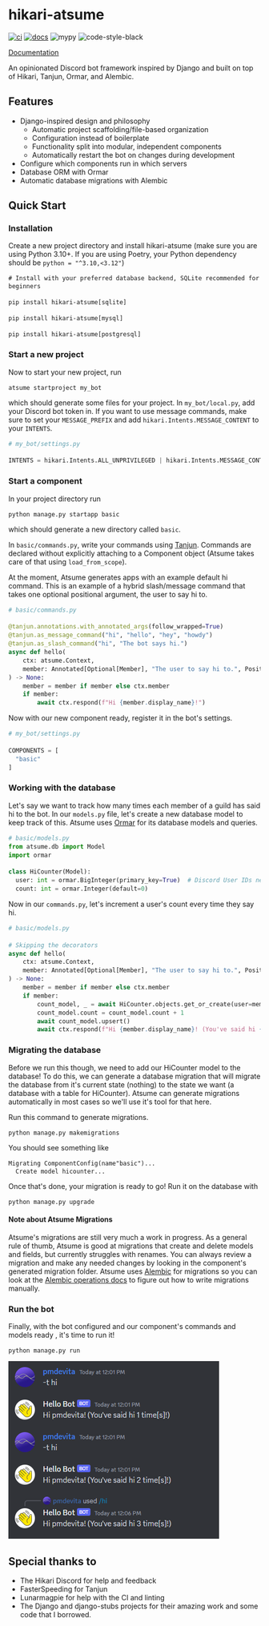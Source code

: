 # hikari-atsume

[![ci](https://github.com/pmdevita/hikari-atsume/actions/workflows/ci.yml/badge.svg)](https://github.com/pmdevita/hikari-atsume/actions/workflows/ci.yml)
[![docs](https://github.com/pmdevita/hikari-atsume/actions/workflows/docs.yml/badge.svg)](https://pmdevita.github.io/hikari-atsume/)
![mypy](https://badgen.net/badge/mypy/checked/2A6DB2)
![code-style-black](https://img.shields.io/badge/code%20style-black-black)


[Documentation](https://pmdevita.github.io/hikari-atsume/)

An opinionated Discord bot framework inspired by Django and built on 
top of Hikari, Tanjun, Ormar, and Alembic.


## Features

- Django-inspired design and philosophy
  - Automatic project scaffolding/file-based organization
  - Configuration instead of boilerplate
  - Functionality split into modular, independent components
  - Automatically restart the bot on changes during development
- Configure which components run in which servers
- Database ORM with Ormar
- Automatic database migrations with Alembic

## Quick Start

### Installation

Create a new project directory and install hikari-atsume 
(make sure you are using Python 3.10+. If you are using Poetry, 
your Python dependency should be `python = "^3.10,<3.12"`)

```shell
# Install with your preferred database backend, SQLite recommended for beginners

pip install hikari-atsume[sqlite]

pip install hikari-atsume[mysql]

pip install hikari-atsume[postgresql]
```

### Start a new project

Now to start your new project, run 

```shell
atsume startproject my_bot
```

which should generate some files for your project. In `my_bot/local.py`, add your
Discord bot token in. If you want to use message commands, make sure to set your 
`MESSAGE_PREFIX` and add `hikari.Intents.MESSAGE_CONTENT` to your `INTENTS`.

```python
# my_bot/settings.py

INTENTS = hikari.Intents.ALL_UNPRIVILEGED | hikari.Intents.MESSAGE_CONTENT
```

### Start a component

In your project directory run

```shell
python manage.py startapp basic
```
which should generate a new directory called `basic`.

In `basic/commands.py`, write your commands using [Tanjun](https://tanjun.cursed.solutions/usage/#declaring-commands).
Commands are declared without explicitly attaching to a Component object 
(Atsume takes care of that using `load_from_scope`).

At the moment, Atsume generates apps with an example default hi command. This is an example 
of a hybrid slash/message command that takes one optional positional argument, the user to say 
hi to.

```python
# basic/commands.py

@tanjun.annotations.with_annotated_args(follow_wrapped=True)
@tanjun.as_message_command("hi", "hello", "hey", "howdy")
@tanjun.as_slash_command("hi", "The bot says hi.")
async def hello(
    ctx: atsume.Context,
    member: Annotated[Optional[Member], "The user to say hi to.", Positional()] = None,
) -> None:
    member = member if member else ctx.member
    if member:
        await ctx.respond(f"Hi {member.display_name}!")
```

Now with our new component ready, register it in the bot's settings.

```python
# my_bot/settings.py

COMPONENTS = [
  "basic"
]

```

### Working with the database

Let's say we want to track how many times each member of a guild has said 
hi to the bot. In our `models.py` file, let's create a new database model 
to keep track of this. Atsume uses [Ormar](https://collerek.github.io/ormar/)
for its database models and queries.

```python
# basic/models.py
from atsume.db import Model
import ormar

class HiCounter(Model):
  user: int = ormar.BigInteger(primary_key=True)  # Discord User IDs need to be stored as big integers
  count: int = ormar.Integer(default=0)

```

Now in our `commands.py`, let's increment a user's count every time they say hi.

```python
# basic/models.py

# Skipping the decorators
async def hello(
    ctx: atsume.Context,
    member: Annotated[Optional[Member], "The user to say hi to.", Positional()] = None,
) -> None:
    member = member if member else ctx.member
    if member:
        count_model, _ = await HiCounter.objects.get_or_create(user=member.user.id, _defaults={"count": 0})
        count_model.count = count_model.count + 1
        await count_model.upsert()
        await ctx.respond(f"Hi {member.display_name}! (You've said hi {count_model.count} time[s]!)")
```

### Migrating the database

Before we run this though, we need to add our HiCounter model to the database! To do this, 
we can generate a database migration that will migrate the database from it's current 
state (nothing) to the state we want (a database with a table for HiCounter). Atsume 
can generate migrations automatically in most cases so we'll use it's tool for that here.

Run this command to generate migrations.

```shell
python manage.py makemigrations
```

You should see something like

```
Migrating ComponentConfig(name"basic")...
  Create model hicounter...
```

Once that's done, your migration is ready to go! Run it on the database with 

```shell
python manage.py upgrade
```

#### Note about Atsume Migrations

Atsume's migrations are still very much a work in progress. 
As a general rule of thumb, Atsume is good at migrations that create and delete 
models and fields, but currently struggles with renames. You can always review 
a migration and make any needed changes by looking in the component's 
generated migration folder. Atsume uses 
[Alembic](https://alembic.sqlalchemy.org/en/latest/) 
for migrations so you can look at the 
[Alembic operations docs](https://alembic.sqlalchemy.org/en/latest/ops.html#alembic.operations.Operations)
to figure out how to write migrations manually.


### Run the bot

Finally, with the bot configured and our component's commands and models ready , 
it's time to run it!


```shell
python manage.py run
```

![docs/img/hi_bot.png](./docs/img/hi_bot.png)

## Special thanks to
- The Hikari Discord for help and feedback
- FasterSpeeding for Tanjun
- Lunarmagpie for help with the CI and linting
- The Django and django-stubs projects for their amazing work and some 
code that I borrowed.



